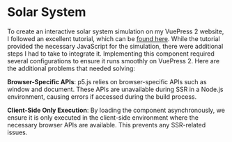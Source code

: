 Solar System
=====

<ClientOnly>
  <SolarSystem/>
</ClientOnly>

To create an interactive solar system simulation on my VuePress 2 website, I followed an excellent tutorial, which can be [found here](https://www.youtube.com/watch?v=pgFnZyL8zEA&t=0). While the tutorial provided the necessary JavaScript for the simulation, there were additional steps I had to take to integrate it. Implementing this component required several configurations to ensure it runs smoothly on VuePress 2. Here are the additional problems that needed solving:

**Browser-Specific APIs**:
p5.js relies on browser-specific APIs such as window and document. These APIs are unavailable during SSR in a Node.js environment, causing errors if accessed during the build process.

**Client-Side Only Execution**:
By loading the component asynchronously, we ensure it is only executed in the client-side environment where the necessary browser APIs are available. This prevents any SSR-related issues.

<script setup>
import { defineAsyncComponent } from 'vue';

const SolarSystem = defineAsyncComponent(() =>
  import('../../components/SolarSystem.vue')
);
</script>
